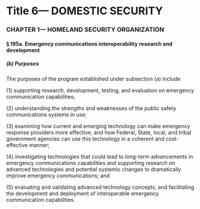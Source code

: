 
# Title 6— DOMESTIC SECURITY
### CHAPTER 1— HOMELAND SECURITY ORGANIZATION
#### § 195a. Emergency communications interoperability research and development
##### (b) Purposes

The purposes of the program established under subsection (a) include

(1) supporting research, development, testing, and evaluation on emergency communication capabilities;

(2) understanding the strengths and weaknesses of the public safety communications systems in use;

(3) examining how current and emerging technology can make emergency response providers more effective, and how Federal, State, local, and tribal government agencies can use this technology in a coherent and cost-effective manner;

(4) investigating technologies that could lead to long-term advancements in emergency communications capabilities and supporting research on advanced technologies and potential systemic changes to dramatically improve emergency communications; and

(5) evaluating and validating advanced technology concepts, and facilitating the development and deployment of interoperable emergency communication capabilities.
